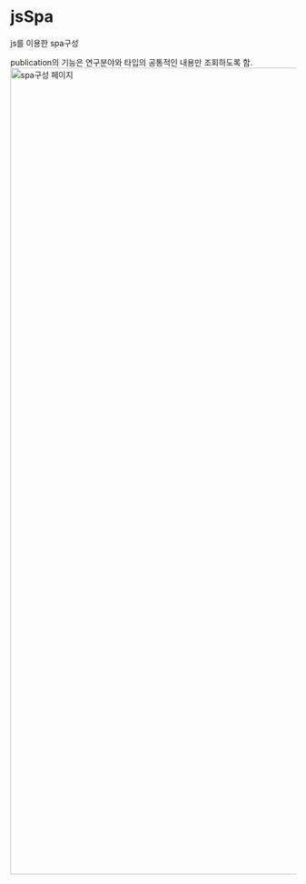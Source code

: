 # jsSpa

js를 이용한 spa구성

publication의 기능은 연구분야와 타입의 공통적인 내용만 조회하도록 함.
<img width="1419" alt="spa구성 페이지" src="https://user-images.githubusercontent.com/85045177/173179809-85e38b5f-f1ef-4cc5-8f9a-29460f3d4650.png">
